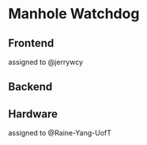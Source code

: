 # Manhole Watchdog

## Frontend

assigned to @jerrywcy

## Backend

## Hardware

assigned to @Raine-Yang-UofT
